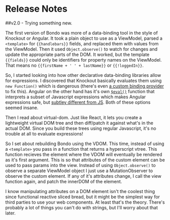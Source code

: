 # Release Notes

##v2.0 - Trying something new. 

The first version of Bondo was more of a data-binding tool in the style of Knockout or Angular. It took a plain object to use as a ViewModel, parsed a `<template>` for `{{handlebars}}` fields, and replaced them with values from the ViewModel. Then it used `Object.observe()` to watch for changes and update the appropriate parts of the DOM. It worked, but the template `{{fields}}` could only be identifiers for property names on the ViewModel. That means no `{{firstName + ' ' + lastName}}` or `{{!loggedIn}}`.

So, I started looking into how other declarative data-binding libraries allow for expressions. I discovered that Knockout basically evaluates them using `new Function()` which is dangerous (there's even [a custom binding provider](http://brianmhunt.github.io/articles/knockout-plus-content-security-policy) to fix this). Angular on the other hand has it's own [`$eval()`](https://docs.angularjs.org/api/ng/type/$rootScope.Scope#$eval) function that interprets a subset of Javascript expressions which makes Angular expressions safe, but [subtley different from JS](https://docs.angularjs.org/guide/expression#angular-expressions-vs-javascript-expressions). Both of these options seemed insane.

Then I read about virtual-dom. Just like React, it lets you create a lightweight virtual DOM tree and then diff/patch it against what's in the actual DOM. Since you build these trees using regular Javascript, it's no trouble at all to evaluate expressions!

So I set about rebuilding Bondo using the VDOM. This time, instead of using a `<template>` you pass in a function that returns a hyperscript vtree. This function recieves the element where the VDOM will eventually be rendered as it's first argument. This is so that attributes of the custom element can be used to pass params into the view. Instead of using `Object.observe()` to observe a separate ViewModel object I just use a MutationObserver to observe the custom element. If any of it's attributes change, I call the view function again, and patch the innerDOM of the element.

I know manipulating attributes on a DOM element isn't the coolest thing since functional reactive sliced bread, but it might be the simplest way for third parties to use your web components. At least that's the theory. There's probably a lot of things you can't do with strings, but I'll worry about that later.
